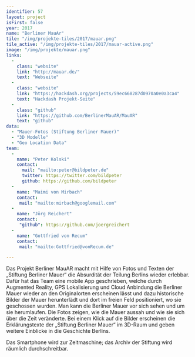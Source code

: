 ```yaml
---
identifier: 57
layout: project
isFirst: false
year: 2017
name: "Berliner MauAr"
tile: "/img/projekte-tiles/2017/mauar.png"
tile_active: "/img/projekte-tiles/2017/mauar-active.png"
image: "/img/projekte/mauar.png"
links:
  -
    class: "website"
    link: "http://mauar.de/"
    text: "Webseite"
  -
    class: "website"
    link: "https://hackdash.org/projects/59ec668287d0970a0e0a3ca4"
    text: "Hackdash Projekt-Seite"
  -
    class: "github"
    link: "https://github.com/BerlinerMauAR/MauAR"
    text: "github"
data:
  - "Mauer-Fotos (Stiftung Berliner Mauer)"
  - "3D Modelle"
  - "Geo Location Data"
team:
  -
    name: "Peter Kolski"
    contact:
      mail: "mailto:peter@bildpeter.de"
      twitter: https://twitter.com/bildpeter
      github: https://github.com/bildpeter
  -
    name: "Maimi von Mirbach"
    contact:
     mail: "mailto:mirbach@googlemail.com"
  -
    name: "Jörg Reichert"
    contact:
     "github": https://github.com/joergreichert
  -
    name: "Gottfried von Recum"
    contact:
     mail: "mailto:Gottfried@vonRecum.de"

---
```

Das Projekt Berliner MauAR macht mit Hilfe von Fotos und Texten der „Stiftung Berliner Mauer“ die Absurdität der Teilung Berlins wieder erlebbar. Dafür hat das Team eine mobile App geschrieben, welche durch Augmented Reality, GPS Lokalisierung und Cloud Anbindung die Berliner Mauer wieder an den Originalorten erscheinen lässt und dazu historische Bilder der Mauer herunterlädt und dort im freien Feld positioniert, wo sie geschossen wurden. Man kann die Berliner Mauer vor sich sehen und um sie herumlaufen. Die Fotos zeigen, wie die Mauer aussah und wie sie sich über die Zeit veränderte. Bei einem Klick auf die Bilder erscheinen die Erklärungstexte der „Stiftung Berliner Mauer“ im 3D-Raum und geben weitere Einblicke in die Geschichte Berlins. 

Das Smartphone wird zur Zeitmaschine; das Archiv der Stiftung wird räumlich durchschreitbar. 

